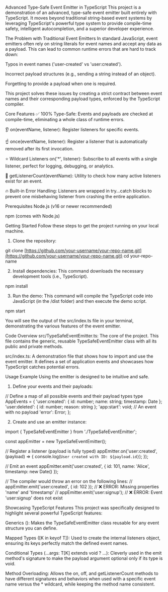 Advanced Type-Safe Event Emitter in TypeScript
This project is a demonstration of an advanced, type-safe event emitter built entirely with TypeScript. It moves beyond traditional string-based event systems by leveraging TypeScript's powerful type system to provide compile-time safety, intelligent autocompletion, and a superior developer experience.

The Problem with Traditional Event Emitters
In standard JavaScript, event emitters often rely on string literals for event names and accept any data as a payload. This can lead to common runtime errors that are hard to track down:

Typos in event names ('user-created' vs 'user:created').

Incorrect payload structures (e.g., sending a string instead of an object).

Forgetting to provide a payload when one is required.

This project solves these issues by creating a strict contract between event names and their corresponding payload types, enforced by the TypeScript compiler.

Core Features
✅ 100% Type-Safe: Events and payloads are checked at compile-time, eliminating a whole class of runtime errors.

👂 on(eventName, listener): Register listeners for specific events.

☝️ once(eventName, listener): Register a listener that is automatically removed after its first invocation.

⭐️ Wildcard Listeners on('*', listener): Subscribe to all events with a single listener, perfect for logging, debugging, or analytics.

🧮 getListenerCount(eventName): Utility to check how many active listeners exist for an event.

🔥 Built-in Error Handling: Listeners are wrapped in try...catch blocks to prevent one misbehaving listener from crashing the entire application.

Prerequisites
Node.js (v16 or newer recommended)

npm (comes with Node.js)

Getting Started
Follow these steps to get the project running on your local machine.

1. Clone the repository:

git clone [https://github.com/your-username/your-repo-name.git](https://github.com/your-username/your-repo-name.git)
cd your-repo-name

2. Install dependencies:
This command downloads the necessary development tools (i.e., TypeScript).

npm install

3. Run the demo:
This command will compile the TypeScript code into JavaScript (in the /dist folder) and then execute the demo script.

npm start

You will see the output of the src/index.ts file in your terminal, demonstrating the various features of the event emitter.

Code Overview
src/TypeSafeEventEmitter.ts: The core of the project. This file contains the generic, reusable TypeSafeEventEmitter class with all its public and private methods.

src/index.ts: A demonstration file that shows how to import and use the event emitter. It defines a set of application events and showcases how TypeScript catches potential errors.

Usage Example
Using the emitter is designed to be intuitive and safe.

1. Define your events and their payloads:

// Define a map of all possible events and their payload types
type AppEvents = {
    'user:created': { id: number; name: string; timestamp: Date };
    'user:deleted': { id: number; reason: string };
    'app:start': void; // An event with no payload
    'error': Error;
};

2. Create and use an emitter instance:

import { TypeSafeEventEmitter } from './TypeSafeEventEmitter';

const appEmitter = new TypeSafeEventEmitter<AppEvents>();

// Register a listener (payload is fully typed)
appEmitter.on('user:created', (payload) => {
    console.log(`User created with ID: ${payload.id}`);
});

// Emit an event
appEmitter.emit('user:created', { 
    id: 101, 
    name: 'Alice', 
    timestamp: new Date() 
});

// The compiler would throw an error on the following lines:
// appEmitter.emit('user:created', { id: 102 }); // ❌ ERROR: Missing properties 'name' and 'timestamp'
// appEmitter.emit('user:signup'); // ❌ ERROR: Event 'user:signup' does not exist

Showcasing TypeScript Features
This project was specifically designed to highlight several powerful TypeScript features:

Generics (<T extends EventMap>): Makes the TypeSafeEventEmitter class reusable for any event structure you can define.

Mapped Types ([K in keyof T]): Used to create the internal listeners object, ensuring its keys perfectly match the defined event names.

Conditional Types (...args: T[K] extends void ? ...): Cleverly used in the emit method's signature to make the payload argument optional only if its type is void.

Method Overloading: Allows the on, off, and getListenerCount methods to have different signatures and behaviors when used with a specific event name versus the * wildcard, while keeping the method name consistent.

